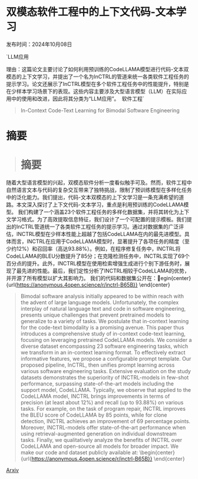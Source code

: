 # 双模态软件工程中的上下文代码-文本学习

发布时间：2024年10月08日

`LLM应用

理由：这篇论文主要讨论了如何利用预训练的CodeLLAMA模型进行代码-文本双模态的上下文学习，并提出了一个名为InCTRL的管道来统一各类软件工程任务的提示学习。论文还展示了InCTRL模型在多个软件工程任务中的性能提升，特别是在少样本学习场景下的表现。这些内容主要涉及大型语言模型（LLM）在实际应用中的使用和改进，因此将其分类为“LLM应用”。` `软件工程`

> In-Context Code-Text Learning for Bimodal Software Engineering

# 摘要

> # 摘要
随着大型语言模型的兴起，双模态软件分析一度看似触手可及。然而，软件工程中自然语言文本与代码的复杂交互带来了独特挑战，限制了预训练模型在多样化任务中的泛化能力。我们提出，代码-文本双模态的上下文学习是一条充满希望的道路。本文深入探讨了上下文代码-文本学习，重点是利用预训练的CodeLLAMA模型。
我们构建了一个涵盖23个软件工程任务的多样化数据集，并将其转化为上下文学习格式。为了高效提取信息特征，我们设计了一个可配置的提示模板。我们提出的InCTRL管道统一了各类软件工程任务的提示学习。通过对数据集的广泛评估，INCTRL模型在少样本性能上超越了包括CodeLLAMA在内的最先进模型。具体而言，INCTRL在应用于CodeLLAMA模型时，显著提升了各项任务的精度（至少约12%）和召回率（高达93.88%）。例如，在程序修复任务中，INCTRL将CodeLLAMA的BLEU分数提升了85分；在克隆检测任务中，INCTRL实现了69个百分点的提升。此外，INCTRL模型在使用检索增强生成进行个别下游任务时，展现了最先进的性能。最后，我们定性分析了INCTRL相较于CodeLLAMA的优势，并开源了所有模型以扩大其影响力。
我们的代码和数据集公开在：egin{center}
{url{https://anonymous.4open.science/r/inctrl-B65B}} \end{center}

> Bimodal software analysis initially appeared to be within reach with the advent of large language models. Unfortunately, the complex interplay of natural language text and code in software engineering, presents unique challenges that prevent pretrained models to generalize to a variety of tasks. We postulate that in-context learning for the code-text bimodality is a promising avenue. This paper thus introduces a comprehensive study of in-context code-text learning, focusing on leveraging pretrained CodeLLAMA models.
  We consider a diverse dataset encompassing 23 software engineering tasks, which we transform in an in-context learning format. To effectively extract informative features, we propose a configurable prompt template. Our proposed pipeline, InCTRL, then unifies prompt learning across various software engineering tasks. Extensive evaluation on the study datasets demonstrates the superiority of INCTRL-models in few-shot performance, surpassing state-of-the-art models including the support model, CodeLLAMA. Typically, we observe that applied to the CodeLLAMA model, INCTRL brings improvements in terms of precision (at least about 12\%) and recall (up to 93.88\%) on various tasks. For example, on the task of program repair, INCTRL improves the BLEU score of CodeLLAMA by 85 points, while for clone detection, INCTRL achieves an improvement of 69 percentage points. Moreover, INCTRL-models offer state-of-the-art performance when using retrieval-augmented generation on individual downstream tasks. Finally, we qualitatively analyze the benefits of INCTRL over CodeLLAMA and open-source all models for broader impact.
  We make our code and dataset publicly available at: \begin{center}
  {url{https://anonymous.4open.science/r/inctrl-B65B}} \end{center}

[Arxiv](https://arxiv.org/abs/2410.18107)